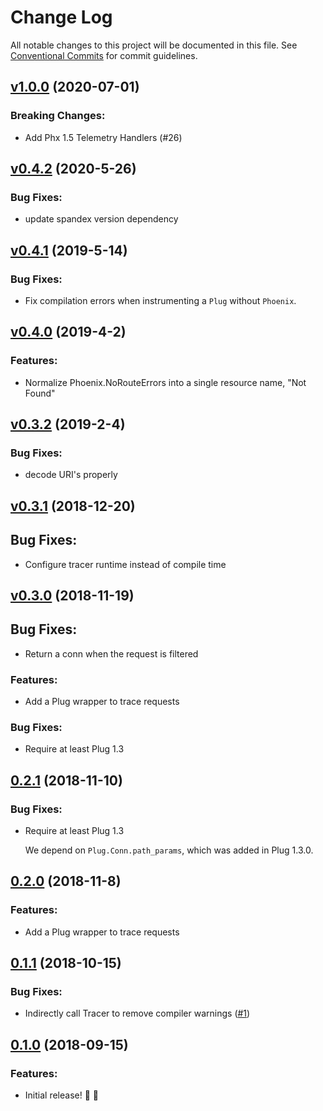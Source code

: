 # Change Log

All notable changes to this project will be documented in this file.
See [Conventional Commits](https://conventionalcommits.org) for commit guidelines.

<!-- changelog -->

## [v1.0.0](https://github.com/spandex-project/spandex_phoenix/compare/0.4.2...v1.0.0) (2020-07-01)
### Breaking Changes:

* Add Phx 1.5 Telemetry Handlers (#26)



## [v0.4.2](https://github.com/spandex-project/spandex_phoenix/compare/0.4.1...v0.4.2) (2020-5-26)

### Bug Fixes:

* update spandex version dependency

## [v0.4.1](https://github.com/spandex-project/spandex_phoenix/compare/0.4.0...v0.4.1) (2019-5-14)

### Bug Fixes:

* Fix compilation errors when instrumenting a `Plug` without `Phoenix`.


## [v0.4.0](https://github.com/spandex-project/spandex_phoenix/compare/0.3.2...v0.4.0) (2019-4-2)

### Features:

* Normalize Phoenix.NoRouteErrors into a single resource name, "Not Found"


## [v0.3.2](https://github.com/spandex-project/spandex_phoenix/compare/0.3.1...v0.3.2) (2019-2-4)

### Bug Fixes:

* decode URI's properly


## [v0.3.1](https://github.com/spandex-project/spandex_phoenix/compare/0.3.0...v0.3.1) (2018-12-20)

## Bug Fixes:

* Configure tracer runtime instead of compile time


## [v0.3.0](https://github.com/spandex-project/spandex_phoenix/compare/0.2.1...v0.2.1) (2018-11-19)

## Bug Fixes:

* Return a conn when the request is filtered

### Features:

* Add a Plug wrapper to trace requests

### Bug Fixes:

* Require at least Plug 1.3


## [0.2.1](https://github.com/spandex-project/spandex_phoenix/compare/v0.2.0...v0.2.1) (2018-11-10)

### Bug Fixes:

* Require at least Plug 1.3

    We depend on `Plug.Conn.path_params`, which was added in Plug 1.3.0.


## [0.2.0](https://github.com/spandex-project/spandex_phoenix/compare/v0.1.1...v0.2.0) (2018-11-8)

### Features:

* Add a Plug wrapper to trace requests


## [0.1.1](https://github.com/spandex-project/spandex_phoenix/compare/v0.1.0...v0.1.1) (2018-10-15)

### Bug Fixes:

* Indirectly call Tracer to remove compiler warnings ([#1](https://github.com/spandex-project/spandex_phoenix/pull/1))


## [0.1.0](https://github.com/spandex-project/spandex_phoenix/tree/v0.1.0) (2018-09-15)

### Features:

* Initial release! 🚀 🎉

